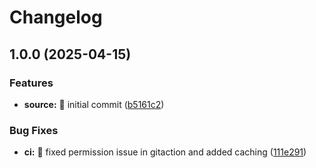 # Changelog

## 1.0.0 (2025-04-15)


### Features

* **source:** :rocket: initial commit ([b5161c2](https://github.com/HWilliams64/docserver/commit/b5161c25b9ccd3e0178070810ac2ddd8e07cda50))


### Bug Fixes

* **ci:** :green_heart: fixed permission issue in gitaction and added caching ([111e291](https://github.com/HWilliams64/docserver/commit/111e2913b009ef0ee2028de638877464dec318b2))
